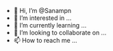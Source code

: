 - 👋 Hi, I’m @Sanampn
- 👀 I’m interested in ...
- 🌱 I’m currently learning ...
- 💞️ I’m looking to collaborate on ...
- 📫 How to reach me ...

<!---
Sanampn/Sanampn is a ✨ special ✨ repository because its `README.md` (this file) appears on your GitHub profile.
You can click the Preview link to take a look at your changes.
--->
